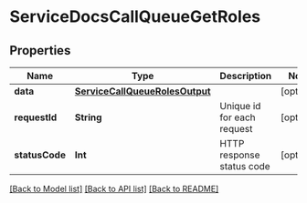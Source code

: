 # ServiceDocsCallQueueGetRoles

## Properties
Name | Type | Description | Notes
------------ | ------------- | ------------- | -------------
**data** | [**ServiceCallQueueRolesOutput**](ServiceCallQueueRolesOutput.md) |  | [optional] 
**requestId** | **String** | Unique id for each request | [optional] 
**statusCode** | **Int** | HTTP response status code | [optional] 

[[Back to Model list]](../README.md#documentation-for-models) [[Back to API list]](../README.md#documentation-for-api-endpoints) [[Back to README]](../README.md)



